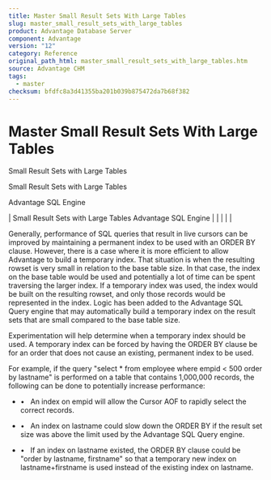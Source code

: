 ```yaml
---
title: Master Small Result Sets With Large Tables
slug: master_small_result_sets_with_large_tables
product: Advantage Database Server
component: Advantage
version: "12"
category: Reference
original_path_html: master_small_result_sets_with_large_tables.htm
source: Advantage CHM
tags:
  - master
checksum: bfdfc8a3d41355ba201b039b875472da7b68f382
---
```


# Master Small Result Sets With Large Tables

Small Result Sets with Large Tables

Small Result Sets with Large Tables

Advantage SQL Engine

| Small Result Sets with Large Tables  Advantage SQL Engine |  |  |  |  |

Generally, performance of SQL queries that result in live cursors can be improved by maintaining a permanent index to be used with an ORDER BY clause. However, there is a case where it is more efficient to allow Advantage to build a temporary index. That situation is when the resulting rowset is very small in relation to the base table size. In that case, the index on the base table would be used and potentially a lot of time can be spent traversing the larger index. If a temporary index was used, the index would be built on the resulting rowset, and only those records would be represented in the index. Logic has been added to the Advantage SQL Query engine that may automatically build a temporary index on the result sets that are small compared to the base table size.

Experimentation will help determine when a temporary index should be used. A temporary index can be forced by having the ORDER BY clause be for an order that does not cause an existing, permanent index to be used.

For example, if the query "select \* from employee where empid < 500 order by lastname" is performed on a table that contains 1,000,000 records, the following can be done to potentially increase performance:

- •   An index on empid will allow the Cursor AOF to rapidly select the correct records.

- •   An index on lastname could slow down the ORDER BY if the result set size was above the limit used by the Advantage SQL Query engine.

- •   If an index on lastname existed, the ORDER BY clause could be "order by lastname, firstname" so that a temporary new index on lastname+firstname is used instead of the existing index on lastname.
